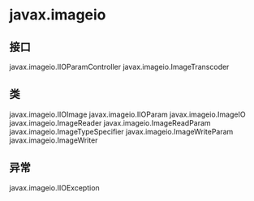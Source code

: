 # javax.imageio

## 接口

javax.imageio.IIOParamController
javax.imageio.ImageTranscoder

## 类

javax.imageio.IIOImage
javax.imageio.IIOParam
javax.imageio.ImageIO
javax.imageio.ImageReader
javax.imageio.ImageReadParam
javax.imageio.ImageTypeSpecifier
javax.imageio.ImageWriteParam
javax.imageio.ImageWriter

## 异常

javax.imageio.IIOException




